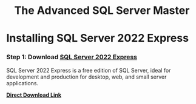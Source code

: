 <h1 align="center">The Advanced SQL Server Master</h1>

# Installing SQL Server 2022 Express
### Step 1: Download [SQL Server 2022 Express](https://www.microsoft.com/en-ie/sql-server/sql-server-downloads)
SQL Server 2022 Express is a free edition of SQL Server, ideal for development and production for desktop, web, and small server applications.

**[Direct Download Link](https://go.microsoft.com/fwlink/p/?linkid=2216019&clcid=0x1809&culture=en-ie&country=ie)**


